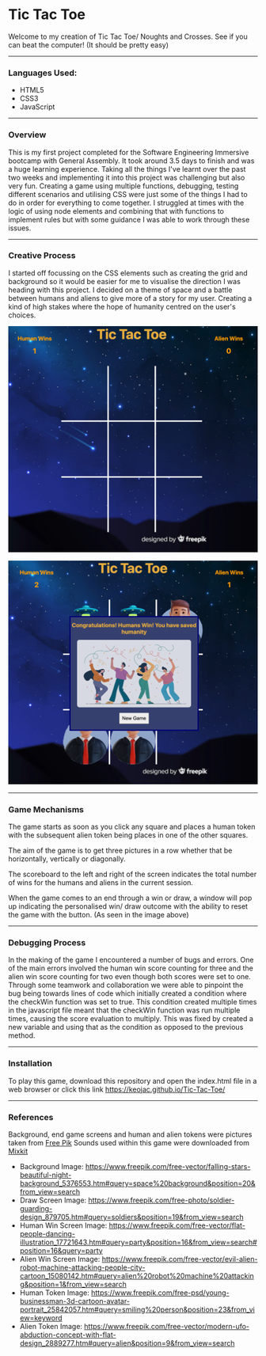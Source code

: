 # Tic Tac Toe

Welcome to my creation of Tic Tac Toe/ Noughts and Crosses. See if you can beat the computer! (It should be pretty easy)

---

### Languages Used:

- HTML5
- CSS3
- JavaScript

--- 

### Overview

This is my first project completed for the Software Engineering Immersive bootcamp with General Assembly. It took around 3.5 days to finish and was a huge learning experience. Taking all the things I've learnt over the past two weeks and implementing it into this project was challenging but also very fun. Creating a game using multiple functions, debugging, testing different scenarios and utilising CSS were just some of the things I had to do in order for everything to come together. I struggled at times with the logic of using node elements and combining that with functions to implement rules but with some guidance I was able to work through these issues.

---

### Creative Process

I started off focussing on the CSS elements such as creating the grid and background so it would be easier for me to visualise the direction I was heading with this project. I decided on a theme of space and a battle between humans and aliens to give more of a story for my user. Creating a kind of high stakes where the hope of humanity centred on the user's choices. 

![Alt text= "Gameboard Design"](./Screen%20Shot%202022-06-23%20at%203.31.51%20pm.png)

![Alt text= "Gameboard Design"](./Screen%20Shot%202022-06-23%20at%203.32.25%20pm.png)

--- 

### Game Mechanisms

The game starts as soon as you click any square and places a human token with the subsequent alien token being places in one of the other squares.

The aim of the game is to get three pictures in a row whether that be horizontally, vertically or diagonally.

The scoreboard to the left and right of the screen indicates the total number of wins for the humans and aliens in the current session. 

When the game comes to an end through a win or draw, a window will pop up indicating the personalised win/ draw outcome with the ability to reset the game with the button. (As seen in the image above)

--- 

### Debugging Process

In the making of the game I encountered a number of bugs and errors. One of the main errors involved the human win score counting for three and the alien win score counting for two even though both scores were set to one. Through some teamwork and collaboration we were able to pinpoint the bug being towards lines of code which initially created a condition where the checkWin function was set to true. This condition created multiple times in the javascript file meant that the checkWin function was run multiple times, causing the score evaluation to multiply. This was fixed by created a new variable and using that as the condition as opposed to the previous method.

--- 

### Installation

To play this game, download this repository and open the index.html file in a web browser or click this link https://keojac.github.io/Tic-Tac-Toe/

---

### References

Background, end game screens and human and alien tokens were pictures taken from [Free Pik](www.freepik.com)
Sounds used within this game were downloaded from [Mixkit](mixkit.co)

- Background Image: https://www.freepik.com/free-vector/falling-stars-beautiful-night-background_5376553.htm#query=space%20background&position=20&from_view=search
- Draw Screen Image: https://www.freepik.com/free-photo/soldier-guarding-design_879705.htm#query=soldiers&position=19&from_view=search 
- Human Win Screen Image: https://www.freepik.com/free-vector/flat-people-dancing-illustration_17721643.htm#query=party&position=16&from_view=search#position=16&query=party
- Alien Win Screen Image: https://www.freepik.com/free-vector/evil-alien-robot-machine-attacking-people-city-cartoon_15080142.htm#query=alien%20robot%20machine%20attacking&position=1&from_view=search
- Human Token Image: https://www.freepik.com/free-psd/young-businessman-3d-cartoon-avatar-portrait_25842057.htm#query=smiling%20person&position=23&from_view=keyword
- Alien Token Image: https://www.freepik.com/free-vector/modern-ufo-abduction-concept-with-flat-design_2889277.htm#query=alien&position=9&from_view=search 